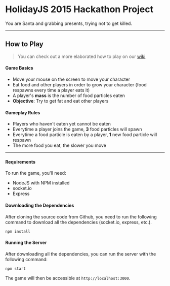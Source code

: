 HolidayJS 2015 Hackathon Project
=============

You are Santa and grabbing presents, trying not to get killed.


---

## How to Play
>You can check out a more elaborated how to play on our [wiki](https://github.com/huytd/agar.io-clone/wiki/How-to-Play)

#### Game Basics
- Move your mouse on the screen to move your character
- Eat food and other players in order to grow your character (food respawns every time a player eats it)
- A player's **mass** is the number of food particles eaten
- **Objective**: Try to get fat and eat other players

#### Gameplay Rules
- Players who haven't eaten yet cannot be eaten
- Everytime a player joins the game, **3** food particles will spawn
- Everytime a food particle is eaten by a player, **1** new food particle will respawn
- The more food you eat, the slower you move

---

#### Requirements
To run the game, you'll need: 
- NodeJS with NPM installed
- socket.io 
- Express


#### Downloading the Dependencies
After cloning the source code from Github, you need to run the following command to download all the dependencies (socket.io, express, etc.).

```
npm install
```

#### Running the Server
After downloading all the dependencies, you can run the server with the following command:

```
npm start
```

The game will then be accessible at `http://localhost:3000`.
